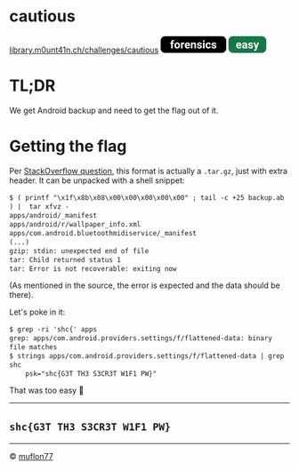 # cautious

[library.m0unt41n.ch/challenges/cautious](https://library.m0unt41n.ch/challenges/cautious) ![](../../resources/forensics.svg) ![](../../resources/easy.svg) 

# TL;DR

We get Android backup and need to get the flag out of it.

# Getting the flag

Per [StackOverflow question](http://stackoverflow.com/questions/18533567),
this format is actually a `.tar.gz`, just with extra header. It can be
unpacked with a shell snippet:

```
$ ( printf "\x1f\x8b\x08\x00\x00\x00\x00\x00" ; tail -c +25 backup.ab ) |  tar xfvz -
apps/android/_manifest
apps/android/r/wallpaper_info.xml
apps/com.android.bluetoothmidiservice/_manifest
(...)
gzip: stdin: unexpected end of file
tar: Child returned status 1
tar: Error is not recoverable: exiting now
```

(As mentioned in the source, the error is expected and the data should be there).

Let's poke in it:

```
$ grep -ri 'shc{' apps
grep: apps/com.android.providers.settings/f/flattened-data: binary file matches
$ strings apps/com.android.providers.settings/f/flattened-data | grep shc
	psk="shc{G3T TH3 S3CR3T W1F1 PW}"
```

That was too easy &#128578;

---

## `shc{G3T TH3 S3CR3T W1F1 PW}`



<hr>

&copy; [muflon77](https://library.m0unt41n.ch/players/805ae1c8-9fe4-5816-b4a4-5057fa6eedb1)
